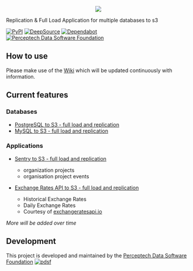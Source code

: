 <div align="center">
  <img src="https://raw.githubusercontent.com/DirksCGM/DBtoS3/master/static/logo.png"><br>
</div>

Replication & Full Load Application for multiple databases to s3

[![PyPI](https://img.shields.io/pypi/v/dbtos3)](https://pypi.org/project/dbtos3/)
[![DeepSource](https://static.deepsource.io/deepsource-badge-light-mini.svg)](https://deepsource.io/gh/DirksCGM/DBtoS3/?ref=repository-badge)
[![Dependabot](https://badgen.net/dependabot/thepracticaldev/dev.to?icon=dependabot)](https://app.dependabot.com/accounts/DirksCGM/repos/266711720)
[![Perceptech Data Software Foundation](https://raw.githubusercontent.com/DirksCGM/DBtoS3/master/static/icon.png)](https://perceptechdata.com/perceptech-data-software-foundation/)

## How to use

Please make use of the [Wiki](https://github.com/DirksCGM/DBtoS3/wiki) which will be updated continuously with information.

## Current features

### Databases
* [PostgreSQL to S3 - full load and replication](https://github.com/DirksCGM/DBtoS3/wiki/PostgreSQL)
* [MySQL to S3 - full load and replication](https://github.com/DirksCGM/DBtoS3/wiki/MySQL)

### Applications
* [Sentry to S3 - full load and replication](https://github.com/DirksCGM/DBtoS3/wiki/Sentry)
    * organization projects
    * organisation project events
    
* [Exchange Rates API to S3 - full load and replication](https://github.com/DirksCGM/DBtoS3/wiki/ExchangeRatesAPI)
    * Historical Exchange Rates
    * Daily Exchange Rates
    * Courtesy of [exchangeratesapi.io](https://exchangeratesapi.io/)
    
*More will be added over time*

## Development
This project is developed and maintained by the [Perceptech Data Software Foundation](https://perceptechdata.com/perceptech-data-software-foundation/)
[![pdsf](https://github.com/DirksCGM/DBtoS3/wiki/static/PDSF.png)](https://perceptechdata.com/perceptech-data-software-foundation/)

